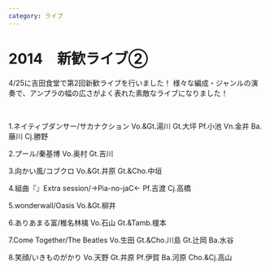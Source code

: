 ```yaml
---
category: ライブ
---
```

# 2014　新歓ライブ②

4/25に吉田食堂で第2回新歓ライブを行いました！
様々な編成・ジャンルの演奏で、アンプラの幅の広さがよく表れた素敵なライブになりました！

&nbsp;

1.ネイティブダンサー/サカナクション
Vo.&amp;Gt.湯川 Gt.大坪 Pf.小池 Vn.金井 Ba.藤川 Cj.勝野

2.プール/秦基博
Vo.奥村 Gt.吉川

3.向かい風/コブクロ
Vo.&amp;Gt.井原 Gt.&amp;Cho.中垣

4.組曲『』Extra session/→Pia-no-jaC←
Pf.吉渡 Cj.高橋

5.wonderwall/Oasis
Vo.&amp;Gt.柳井

6.ありあまる富/椎名林檎
Vo.石山 Gt.&amp;Tamb.榎本

7.Come Together/The Beatles
Vo.生田 Gt.&amp;Cho.川島 Gt.辻岡 Ba.水谷

8.笑顔/いきものがかり
Vo.天野 Gt.井原 Pf.伊賀 Ba.河原 Cho.&amp;Cj.高山